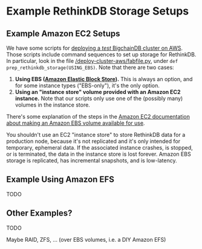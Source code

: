 # Example RethinkDB Storage Setups

## Example Amazon EC2 Setups

We have some scripts for [deploying a _test_ BigchainDB cluster on AWS](../clusters-feds/deploy-on-aws.html). Those scripts include command sequences to set up storage for RethinkDB.
In particular, look in the file [/deploy-cluster-aws/fabfile.py](https://github.com/bigchaindb/bigchaindb/blob/master/deploy-cluster-aws/fabfile.py), under `def prep_rethinkdb_storage(USING_EBS)`. Note that there are two cases:

1. **Using EBS ([Amazon Elastic Block Store](https://aws.amazon.com/ebs/)).** This is always an option, and for some instance types ("EBS-only"), it's the only option.
2. **Using an "instance store" volume provided with an Amazon EC2 instance.** Note that our scripts only use one of the (possibly many) volumes in the instance store.

There's some explanation of the steps in the [Amazon EC2 documentation about making an Amazon EBS volume available for use](https://docs.aws.amazon.com/AWSEC2/latest/UserGuide/ebs-using-volumes.html).

You shouldn't use an EC2 "instance store" to store RethinkDB data for a production node, because it's not replicated and it's only intended for temporary, ephemeral data. If the associated instance crashes, is stopped, or is terminated, the data in the instance store is lost forever. Amazon EBS storage is replicated, has incremental snapshots, and is low-latency.


## Example Using Amazon EFS

TODO


## Other Examples?

TODO

Maybe RAID, ZFS, ... (over EBS volumes, i.e. a DIY Amazon EFS)
